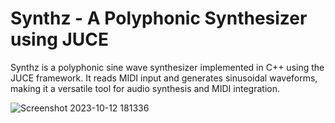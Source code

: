 # Synthz - A Polyphonic Synthesizer using JUCE

Synthz is a polyphonic sine wave synthesizer implemented in C++ using the JUCE framework. It reads MIDI input and generates sinusoidal waveforms, making it a versatile tool for audio synthesis and MIDI integration.

![Screenshot 2023-10-12 181336](https://github.com/soura-vvv/Synthz/assets/54107727/4cddf0e9-3300-4cc1-afa1-a47c4ca5e8a7)
